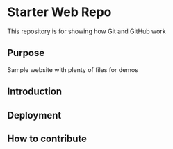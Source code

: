 # Starter Web Repo

This repository is for showing how Git and GitHub work

## Purpose

Sample website with plenty of files for demos

## Introduction

## Deployment

## How to contribute